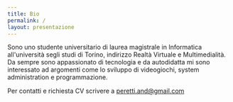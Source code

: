 ```yaml
---
title: Bio
permalink: /
layout: presentazione
---
```


Sono uno studente universitario di laurea magistrale in Informatica all'università segli studi di Torino, indirizzo Realtà Virtuale e Multimedialità. Da sempre sono appassionato di tecnologia e da autodidatta mi sono interessato ad argomenti come lo sviluppo di videogiochi, system administration e programmazione.

Per contatti e richiesta CV scrivere a <peretti.and@gmail.com>